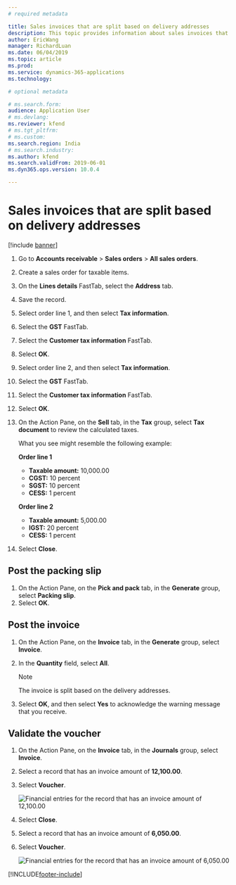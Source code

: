 ```yaml
---
# required metadata

title: Sales invoices that are split based on delivery addresses
description: This topic provides information about sales invoices that are split based on delivery addresses.
author: EricWang
manager: RichardLuan
ms.date: 06/04/2019
ms.topic: article
ms.prod: 
ms.service: dynamics-365-applications
ms.technology: 

# optional metadata

# ms.search.form: 
audience: Application User
# ms.devlang: 
ms.reviewer: kfend
# ms.tgt_pltfrm: 
# ms.custom: 
ms.search.region: India
# ms.search.industry: 
ms.author: kfend
ms.search.validFrom: 2019-06-01
ms.dyn365.ops.version: 10.0.4

---
```


# Sales invoices that are split based on delivery addresses

[!include [banner](../includes/banner.md)]

1. Go to **Accounts receivable** \> **Sales orders** \> **All sales orders**.
2. Create a sales order for taxable items.
3. On the **Lines details** FastTab, select the **Address** tab.
4. Save the record.
5. Select order line 1, and then select **Tax information**.
6. Select the **GST** FastTab.
7. Select the **Customer tax information** FastTab.
8. Select **OK**.
9. Select order line 2, and then select **Tax information**.
10. Select the **GST** FastTab.
11. Select the **Customer tax information** FastTab.
12. Select **OK**.
13. On the Action Pane, on the **Sell** tab, in the **Tax** group, select **Tax document** to review the calculated taxes.

    What you see might resemble the following example:

    **Order line 1**

    - **Taxable amount:** 10,000.00
    - **CGST:** 10 percent
    - **SGST:** 10 percent
    - **CESS:** 1 percent

    **Order line 2**

    - **Taxable amount:** 5,000.00
    - **IGST:** 20 percent
    - **CESS:** 1 percent

12. Select **Close**.

## Post the packing slip

1. On the Action Pane, on the **Pick and pack** tab, in the **Generate** group, select **Packing slip**.
2. Select **OK**.

## Post the invoice

1. On the Action Pane, on the **Invoice** tab, in the **Generate** group, select **Invoice**.
2. In the **Quantity** field, select **All**.

    > [!NOTE]
    > The invoice is split based on the delivery addresses.

3. Select **OK**, and then select **Yes** to acknowledge the warning message that you receive.

## Validate the voucher

1. On the Action Pane, on the **Invoice** tab, in the **Journals** group, select **Invoice**.
2. Select a record that has an invoice amount of **12,100.00**.
3. Select **Voucher**.

    ![Financial entries for the record that has an invoice amount of 12,100.00](media/Annotation-2019-05-20-163117.png)

4. Select **Close**.
5. Select a record that has an invoice amount of **6,050.00**.
6. Select **Voucher**.

    ![Financial entries for the record that has an invoice amount of 6,050.00](media/Annotation-2019-05-20-163156.png)


[!INCLUDE[footer-include](../../includes/footer-banner.md)]